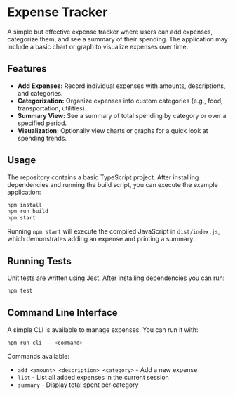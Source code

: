 # Expense Tracker

A simple but effective expense tracker where users can add expenses, categorize them, and see a summary of their spending. The application may include a basic chart or graph to visualize expenses over time.

## Features

- **Add Expenses:** Record individual expenses with amounts, descriptions, and categories.
- **Categorization:** Organize expenses into custom categories (e.g., food, transportation, utilities).
- **Summary View:** See a summary of total spending by category or over a specified period.
- **Visualization:** Optionally view charts or graphs for a quick look at spending trends.

## Usage

The repository contains a basic TypeScript project. After installing dependencies and running the build script, you can execute the example application:

```bash
npm install
npm run build
npm start
```

Running `npm start` will execute the compiled JavaScript in `dist/index.js`, which demonstrates adding an expense and printing a summary.

## Running Tests

Unit tests are written using Jest. After installing dependencies you can run:

```bash
npm test
```

## Command Line Interface

A simple CLI is available to manage expenses. You can run it with:

```bash
npm run cli -- <command>
```

Commands available:

- `add <amount> <description> <category>` - Add a new expense
- `list` - List all added expenses in the current session
- `summary` - Display total spent per category
